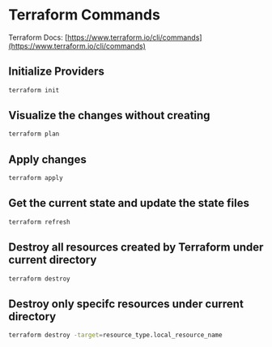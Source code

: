 # Terraform Commands

Terraform Docs: [https://www.terraform.io/cli/commands](https://www.terraform.io/cli/commands)

## Initialize Providers

``` bash
terraform init
```

## Visualize the changes without creating

``` bash
terraform plan
```

## Apply changes

``` bash
terraform apply
```

## Get the current state and update the state files

```bash
terraform refresh
```

## Destroy all resources created by Terraform under current directory

``` bash
terraform destroy
```

## Destroy only specifc resources under current directory

``` bash
terraform destroy -target=resource_type.local_resource_name
```

